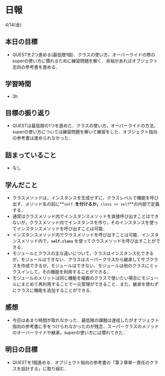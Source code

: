 # 日報

4/14(金)

## 本日の目標

- QUESTを2つ進める(最低限1個)．クラスの使い方，オーバーライドの際のsuperの使い方に慣れるために練習問題を解く．余裕があればオブジェクト志向の参考書を進める．

## 学習時間

- 3h

## 目標の振り返り

- QUESTは最低限の1つを進めた．クラスの使い方，オーバーライドの方法，superの使い方については練習問題を解いて練習をした．オブジェクト指向の参考書は進められなかった．

## 詰まっていること

- なし

## 学んだこと

- クラスメソッドは，インスタンスを生成せずに，クラスレベルで機能を呼び出す．メソッド名の前に**`self.`**を付けるか，**`class << self`**の内部で定義する．
- 通常はクラスメソッド内でインスタンスメソッドを直接呼び出すことはできないが，クラスメソッド内でインスタンスを作り，そのインスタンスを使ってインスタンスメソッドを呼び出すことは可能．
- インスタンスメソッド内でクラスメソッドを呼び出すことは可能．インスタンスメソッド内で，**`self.class`** を使ってクラスメソッドを呼び出すことができる．
- モジュールとクラスの主な違いについて，クラスはインスタンス化できるが，モジュールはできない．クラスはスーパークラスから継承してサブクラスを作成できるが，モジュールはできない．モジュールは他のクラスにミックスインして，その機能を利用することができる．
- モジュールのメリットは同じ機能を複数のクラスで使いたい場合にモジュールにまとめて再利用することで一元管理ができること．また，継承を使わずにクラスに機能を追加することができる．

## 感想

- 今日はあまり時間が取れなかった．最低限の課題は達成したがオブジェクト指向の参考書に手をつけられなかったのが残念．スーパークラスのメソッドのオーバーライドや継承，superの使い方には慣れてきた．

## 明日の目標

- QUESTを1個進める．オブジェクト指向の参考書の「第２章単一責任のクラスを設計する」に取り組む．